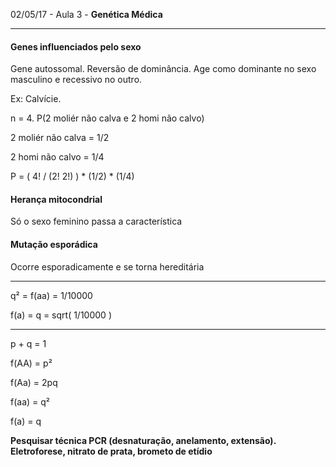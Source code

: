02/05/17 - Aula 3 - **Genética Médica**

---

#### Genes influenciados pelo sexo

Gene autossomal. Reversão de dominância. Age como dominante no sexo masculino e recessivo no outro.

Ex: Calvície.

n = 4.  P\(2 moliér não calva e 2 homi não calvo\)

2 moliér não calva = 1/2

2 homi não calvo = 1/4

P = \( 4! / \(2! 2!\) \) \* \(1/2\) \* \(1/4\)

#### Herança mitocondrial

Só o sexo feminino passa a característica

#### Mutação esporádica

Ocorre esporadicamente e se torna hereditária

---

q² = f\(aa\) = 1/10000

f\(a\) = q = sqrt\( 1/10000 \)

---

p + q = 1

f\(AA\) = p²

f\(Aa\) = 2pq

f\(aa\) = q²

f\(a\) = q

**Pesquisar técnica PCR \(**desnaturação, anelamento, extensão**\). Eletroforese, nitrato de prata, brometo de etídio**

